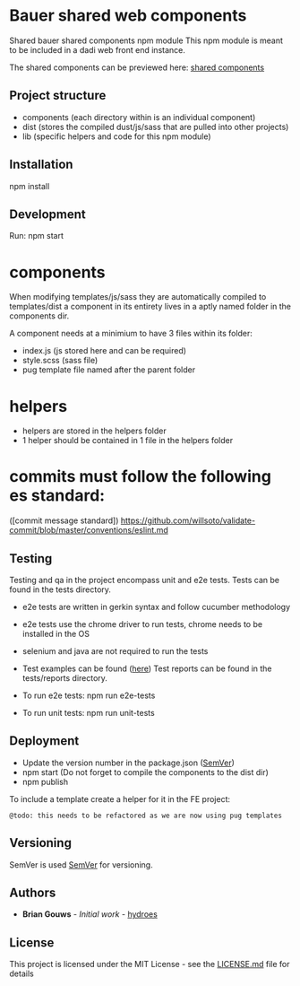 # Bauer shared web components

Shared bauer shared components npm module
This npm module is meant to be included in a dadi web front end instance.

The shared components can be previewed here:
[shared components](https://bauerxcel.github.io/int-content-shared-libs/)

## Project structure
- components (each directory within is an individual component)
- dist (stores the compiled dust/js/sass that are pulled into other projects)
- lib (specific helpers and code for this npm module)

## Installation
npm install


## Development
Run:
npm start

# components
When modifying templates/js/sass they are automatically compiled to templates/dist
a component in its entirety lives in a aptly named folder in the components dir.

A component needs at a minimium to have 3 files within its folder:
- index.js (js stored here and can be required)
- style.scss (sass file)
- pug template file named after the parent folder

# helpers
- helpers are stored in the helpers folder
- 1 helper should be contained in 1 file in the helpers folder

# commits must follow the following es standard:
([commit message standard]) https://github.com/willsoto/validate-commit/blob/master/conventions/eslint.md

## Testing
Testing and qa in the project encompass unit and e2e tests.
Tests can be found in the tests directory.
 - e2e tests are written in gerkin syntax and follow cucumber methodology
 - e2e tests use the chrome driver to run tests, chrome needs to be installed in the OS
 - selenium and java are not required to run the tests
 - Test examples can be found ([here](https://github.com/mucsi96/nightwatch-cucumber/tree/master/examples))
Test reports can be found in the tests/reports directory.

- To run e2e tests:
npm run e2e-tests
- To run unit tests:
npm run unit-tests

## Deployment
- Update the version number in the package.json ([SemVer](http://semver.org/))
- npm start (Do not forget to compile the components to the dist dir)
- npm publish


To include a template create a helper for it in the FE project:
```
@todo: this needs to be refactored as we are now using pug templates
```


## Versioning

SemVer is used [SemVer](http://semver.org/) for versioning.

## Authors

* **Brian Gouws** - *Initial work* - [hydroes](https://github.com/hydroes)


## License

This project is licensed under the MIT License - see the [LICENSE.md](LICENSE.md) file for details


